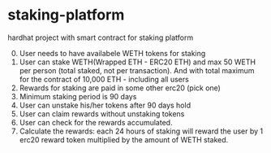 # staking-platform
hardhat project with smart contract for staking platform 

0. User needs to have availabele WETH tokens for staking
1. User can stake WETH(Wrapped ETH - ERC20 ETH) and max 50 WETH per person (total staked, not per transaction). And with total maximum for the contract of 10,000 ETH - including all users
2. Rewards for staking are paid in some other erc20 (pick one)
3. Minimum staking period is 90 days
4. User can unstake his/her tokens after 90 days hold
5. User can claim rewards without unstaking tokens
6. User can check for the rewards accumulated.
7. Calculate the rewards: each 24 hours of staking will reward the user by 1 erc20 reward token multiplied by the amount of WETH staked.
